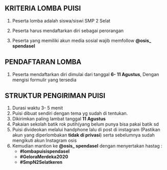  ## KRITERIA LOMBA PUISI
1. Peserta lomba adalah siswa/siswi SMP 2 Selat

2. Peserta harus mendaftarkan diri sebagai perorangan

3. Peserta yang memiliki akun media sosial wajib memfollow **@osis_ spendasel**

## PENDAFTARAN LOMBA

1. Peserta mendaftarkan diri dimulai dari tanggal **6- 11 Agustus**, Dengan mengisi formulir yang tersedia


## STRUKTUR PENGIRIMAN PUISI

1. Durasi waktu 3- 5 menit
2. Puisi dibuat sendiri dengan tema yg sudah di tentukan.
3. Dikirimkan paling lambat tanggal **11 Agustus**
4. Pakaian sekolah batik rok putih(yang belum punya bisa pakai batik sd
5. Puisi divideokan melalui handphone lalu di post di instagram (Pastikan akun yang diperlombakan **tidak di privasi**) serta sebelumnya sudah mengikuti akun Instagram osis
6. Kemudian mantion ke **@osis_ spendasel** dengan	menyertakan hastag : 
    - **#lombapuisispendasel**
    - **#GeloraMerdeka2020** 
    - **#SmpN2Selatkeren**




























